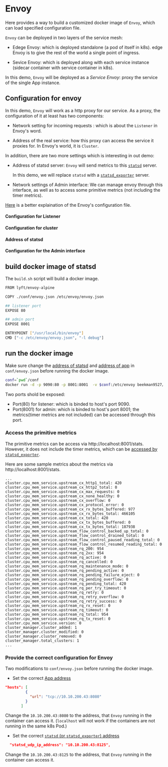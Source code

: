 # Envoy 
Here provides a way to build a customized docker image of `Envoy`, which can load specified configuration file.

`Envoy` can be deployed in two layers of the service mesh:
* Edege Envoy: which is deployed standalone (a pod of itself in k8s). edge Envoy is to give the rest of the world a single point of ingress. 

* Sevice Envoy: which is deployed along with each service instance (sidecar container with service container in k8s).

In this demo, `Envoy` will be deployed as a *Service Envoy*: proxy the service of the single App instance.

## Configuration for envoy
In this demo, `Envoy` will work as a http proxy for our service. As a proxy, the configuration of it at least has two components:
* Network setting for incoming requests : which is about the `Listener` in Envoy's word.

* Address of the real service: how this proxy can access the service it proxies for. In Envoy's world, it is `Cluster`.

In addition, there are two more settings which is interesting in out demo:
* Address of statsd server: `Envoy` will send metrics to this [`statsd`](https://github.com/etsy/statsd) server.
   
   In this demo, we will replace `statsd` with a [`statsd_exporter`](https://github.com/songbinliu/statsd_exporter) server.

* Network settings of Admin interface: We can manage envoy through this interface, as well as to access some primitive metrics (not including the timer metrics).

[Here](https://www.datawire.io/guide/traffic/getting-started-lyft-envoy-microservices-resilience/) is a better explaination of the Envoy's configuration file.


#### Configuration for Listener

#### Configuration for cluster

#### Address of statsd

#### Configuration for the Admin interface


## build docker image of statsd

The `build.sh` script will build a docker image.

```bash
FROM lyft/envoy-alpine

COPY ./conf/envoy.json /etc/envoy/envoy.json

## listener port
EXPOSE 80

## admin port
EXPOSE 8001

ENTRYPOINT ["/usr/local/bin/envoy"]
CMD ["-c /etc/envoy/envoy.json", "-l debug"]
```


## run the docker image

Make sure change the [address of statsd](https://github.com/songbinliu/envoyMetrics/blob/7667e5718bbb23ef2b81c1610d8868172d3d3db0/components/envoy/conf/envoy.json#L42) and [address of app](https://github.com/songbinliu/envoyMetrics/blob/7667e5718bbb23ef2b81c1610d8868172d3d3db0/components/envoy/conf/envoy.json#L52) in `conf/envoy.json` before running the docker image.

```bash
conf=`pwd`/conf
docker run -d -p 9090:80 -p 8001:8001  -v $conf:/etc/envoy beekman9527/envoy 
```
Two ports shold be exposed:
  * Port(80) for listener: which is binded to host's port 9090. 
  * Port(8001) for admin: which is binded to host's port 8001; the metrics(timer metrics are not included) can be accessed through this port.
  
  ### Access the primitive metrics
  The primitive metrics can be access via http://localhost:8001/stats. However, it does not include the timer metrics, 
  which can be [accessed by `statsd_exporter`](https://github.com/songbinliu/envoyMetrics/tree/master/components/statsd_exporter).
  
  Here are some sample metrics about the metrics via http://localhost:8001/stats.
  ```terminal
  ...
cluster.cpu_mem_service.upstream_cx_http1_total: 420
cluster.cpu_mem_service.upstream_cx_http2_total: 0
cluster.cpu_mem_service.upstream_cx_max_requests: 0
cluster.cpu_mem_service.upstream_cx_none_healthy: 0
cluster.cpu_mem_service.upstream_cx_overflow: 0
cluster.cpu_mem_service.upstream_cx_protocol_error: 0
cluster.cpu_mem_service.upstream_cx_rx_bytes_buffered: 977
cluster.cpu_mem_service.upstream_cx_rx_bytes_total: 466105
cluster.cpu_mem_service.upstream_cx_total: 420
cluster.cpu_mem_service.upstream_cx_tx_bytes_buffered: 0
cluster.cpu_mem_service.upstream_cx_tx_bytes_total: 187938
cluster.cpu_mem_service.upstream_flow_control_backed_up_total: 0
cluster.cpu_mem_service.upstream_flow_control_drained_total: 0
cluster.cpu_mem_service.upstream_flow_control_paused_reading_total: 0
cluster.cpu_mem_service.upstream_flow_control_resumed_reading_total: 0
cluster.cpu_mem_service.upstream_rq_200: 954
cluster.cpu_mem_service.upstream_rq_2xx: 954
cluster.cpu_mem_service.upstream_rq_active: 0
cluster.cpu_mem_service.upstream_rq_cancelled: 0
cluster.cpu_mem_service.upstream_rq_maintenance_mode: 0
cluster.cpu_mem_service.upstream_rq_pending_active: 0
cluster.cpu_mem_service.upstream_rq_pending_failure_eject: 0
cluster.cpu_mem_service.upstream_rq_pending_overflow: 0
cluster.cpu_mem_service.upstream_rq_pending_total: 420
cluster.cpu_mem_service.upstream_rq_per_try_timeout: 0
cluster.cpu_mem_service.upstream_rq_retry: 0
cluster.cpu_mem_service.upstream_rq_retry_overflow: 0
cluster.cpu_mem_service.upstream_rq_retry_success: 0
cluster.cpu_mem_service.upstream_rq_rx_reset: 0
cluster.cpu_mem_service.upstream_rq_timeout: 0
cluster.cpu_mem_service.upstream_rq_total: 954
cluster.cpu_mem_service.upstream_rq_tx_reset: 0
cluster.cpu_mem_service.version: 0
cluster_manager.cluster_added: 1
cluster_manager.cluster_modified: 0
cluster_manager.cluster_removed: 0
cluster_manager.total_clusters: 1
...
 ```
  
 ### Provide the correct configuration for Envoy
 Two modifications to `conf/envoy.json` before running the docker image.
 
  * Set the correct [App address](https://github.com/songbinliu/envoyMetrics/blob/7667e5718bbb23ef2b81c1610d8868172d3d3db0/components/envoy/conf/envoy.json#L52)
 ```json
 "hosts": [
          {
            "url": "tcp://10.10.200.43:8080"
          }
        ]
 ```
 Change the `10.10.200.43:8080` to the address, that `Envoy` running in the container can access it.
 (`localhost` will not work if the containers are not running in the same k8s Pod.)
 
 
 * Set the correct [`statsd` (or `statsd_exporter`) address](https://github.com/songbinliu/envoyMetrics/blob/master/components/envoy/conf/envoy.json#L42)
 ```json
   "statsd_udp_ip_address": "10.10.200.43:8125",
 ```
 Change the `10.10.200.43:8125` to the address, that `Envoy` running in the container can access it.
 
 
